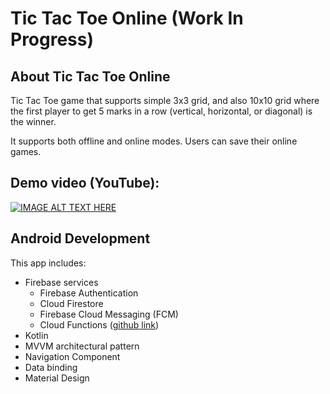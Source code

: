 # Tic Tac Toe Online (Work In Progress)
## About Tic Tac Toe Online
Tic Tac Toe game that supports simple 3x3 grid, and also 10x10 grid where the first player to get 5 marks in a row (vertical, horizontal, or diagonal) is the winner.

It supports both offline and online modes. Users can save their online games.


## Demo video (YouTube):

[![IMAGE ALT TEXT HERE](https://img.youtube.com/vi/cc0o0J20v5U/0.jpg)](https://www.youtube.com/watch?v=cc0o0J20v5U)


## Android Development
This app includes:

 - Firebase services
   - Firebase Authentication
   - Cloud Firestore
   - Firebase Cloud Messaging (FCM)
   - Cloud Functions ([github link](https://github.com/davekim0203/TicTacToeOnline_CloudFunctions))
 - Kotlin
 - MVVM architectural pattern
 - Navigation Component
 - Data binding
 - Material Design
